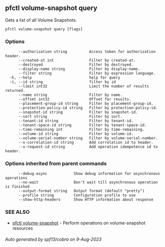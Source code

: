 ## pfctl volume-snapshot query

Gets a list of all Volume Snapshots.

```
pfctl volume-snapshot query [flags]
```

### Options

```
      --authorization string          Access token for authorization header.
      --created-at int                Filter by created-at.
      --destroyed                     Filter by destroyed.
      --display-name string           Filter by display-name.
      --filter string                 Filter by expression language.
  -h, --help                          help for query
  -i, --id string                     filter by id
      --limit int32                   Limit the number of results returned.
      --name string                   Filter by name.
      --offset int32                  Offset for results.
      --placement-group-id string     Filter by placement-group-id.
      --protection-policy-id string   Filter by protection-policy-id.
      --snapshot-id string            Filter by snapshot-id.
      --sort string                   Filter by sort.
      --tenant-id string              Filter by tenant-id.
      --tenant-space-id string        Filter by tenant-space-id.
      --time-remaining int            Filter by time-remaining.
      --volume-id string              Filter by volume-id.
      --volume-serial-number string   Filter by volume-serial-number.
      --x-correlation-id string       Add correlation id to header.
      --x-request-id string           Add operation idempotence id to header.
```

### Options inherited from parent commands

```
      --debug-async            Show debug information for asynchronous operations
      --no-wait                Don't wait till asynchronous operation is finished
      --output-format string   Output format (default "pretty")
      --profile string         Configuration profile to use
      --show-http-headers      Show HTTP information about response
```

### SEE ALSO

* [pfctl volume-snapshot](pfctl_volume-snapshot.md)	 - Perform operations on volume-snapshot resources

###### Auto generated by spf13/cobra on 9-Aug-2023
